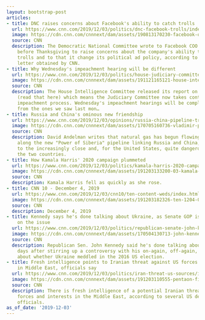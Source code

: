 ```yaml
---
layout: bootstrap-post
articles:
- title: DNC raises concerns about Facebook's ability to catch trolls
  url: https://www.cnn.com/2019/12/03/politics/dnc-facebook-trolls/index.html
  image: https://cdn.cnn.com/cnnnext/dam/assets/190813170230-facebook-office-file-super-tease.jpg
  source: CNN
  description: The Democratic National Committee wrote to Facebook COO Sheryl Sandberg
    before Thanksgiving to raise concerns about the company's ability to catch online
    trolls and to that it change its political ad policy, according to a copy of the
    letter obtained by CNN.
- title: Why Wednesday's impeachment hearing will be different
  url: https://www.cnn.com/2019/12/03/politics/house-judiciary-committee-impeachment-hearing-nadler/index.html
  image: https://cdn.cnn.com/cnnnext/dam/assets/191121165121-house-intelligence-committee-november-21-super-tease.jpg
  source: CNN
  description: The House Intelligence Committee released its report on its findings
    (read that here) which means the Judiciary Committee now takes control of the
    impeachment process. Wednesday's impeachment hearings will be completely different
    from the ones we saw last mon…
- title: Russia and China's ominous new friendship
  url: https://www.cnn.com/2019/12/03/opinions/russia-china-pipeline-trump-andelman/index.html
  image: https://cdn.cnn.com/cnnnext/dam/assets/170705160736-vladimir-putin-xi-jinping-handshake-super-tease.jpg
  source: CNN
  description: David Andelman writes that natural gas has begun flowing this week
    along the new "Power of Siberia" pipeline linking Russia and China, a testimony
    to the increasingly close and, for the United States, quite dangerous ties between
    the two countries.
- title: How Kamala Harris' 2020 campaign plummeted
  url: https://www.cnn.com/2019/12/03/politics/kamala-harris-2020-campaign/index.html
  image: https://cdn.cnn.com/cnnnext/dam/assets/191203133200-03-kamala-harris-lead-image-super-tease.jpg
  source: CNN
  description: Kamala Harris fell as quickly as she rose.
- title: CNN 10 - December 4, 2019
  url: https://www.cnn.com/2019/12/03/cnn10/ten-content-weds/index.html
  image: https://cdn.cnn.com/cnnnext/dam/assets/191203182326-ten-1204-00004308-super-tease.jpg
  source: CNN
  description: December 4, 2019
- title: Kennedy says he's done talking about Ukraine, as Senate GOP is sharply divided
    on the issue
  url: https://www.cnn.com/2019/12/03/politics/republican-senate-john-kennedy-ukraine-reaction/index.html
  image: https://cdn.cnn.com/cnnnext/dam/assets/170504130713-john-kennedy-louisiana-1210-super-tease.jpg
  source: CNN
  description: Republican Sen. John Kennedy said he's done talking about Ukraine,
    days after stirring up a controversy with his on-again, off-again, on-again theories
    about whether Ukraine meddled in the 2016 US election.
- title: Fresh intelligence points to Iranian threat against US forces and interests
    in Middle East, officials say
  url: https://www.cnn.com/2019/12/03/politics/iran-threat-us-sources/index.html
  image: https://cdn.cnn.com/cnnnext/dam/assets/191203110555-pentaon-file-2017-super-tease.jpg
  source: CNN
  description: There is fresh intelligence of a potential Iranian threat against US
    forces and interests in the Middle East, according to several US defense and administration
    officials.
as_of_date: '2019-12-03'
---
```


